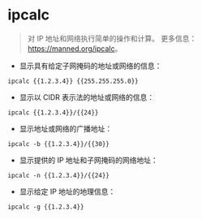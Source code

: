 # ipcalc

> 对 IP 地址和网络执行简单的操作和计算。
> 更多信息：<https://manned.org/ipcalc>。

- 显示具有给定子网掩码的地址或网络的信息：

`ipcalc {{1.2.3.4}} {{255.255.255.0}}`

- 显示以 CIDR 表示法的地址或网络的信息：

`ipcalc {{1.2.3.4}}/{{24}}`

- 显示地址或网络的广播地址：

`ipcalc -b {{1.2.3.4}}/{{30}}`

- 显示提供的 IP 地址和子网掩码的网络地址：

`ipcalc -n {{1.2.3.4}}/{{24}}`

- 显示给定 IP 地址的地理信息：

`ipcalc -g {{1.2.3.4}}`